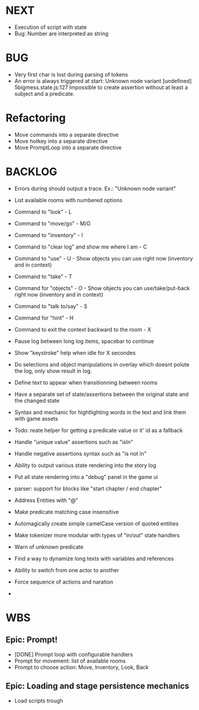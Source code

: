 
# NEXT

- Execution of script with state
- Bug: Number are interpreted as string

# BUG

- Very first char is lost during parsing of tokens
- An error is always triggered at start:
    Unknown node variant [undefined]
    5bigmess.state.js:127 Impossible to create assertion without at least a subject and a predicate.

# Refactoring

- Move commands into a separate directive
- Move hotkey into a separate directive
- Move PromptLoop into a separate directive

# BACKLOG

- Errors during should output a trace. Ex.: "Unknown node variant"
- List available rooms with numbered options

- Command to "look" - L
- Command to "move/go" - M/G
- Command to "inventory" - I
- Command to "clear log" and show me where I am - C
- Command to "use" - U - Show objects you can use right now (inventory and in context)
- Command to "take" - T
- Command for "objects" - O - Show objects you can use/take/put-back right now (inventory and in context)
- Command to "talk to/say" - S
- Command for "hint" - H
- Command to exit the context backward to the room - X

- Pause log between long log items, spacebar to continue
- Show "keystroke" help when idle for X secondes

- Do selections and object manipulations in overlay which doesnt polute the log, only show result in log.
- Define text to appear when transitionning between rooms
- Have a separate set of state/assertions between the original state and the changed state
- Syntax and mechanic for hightlighting words in the text and link them with game assets
- Todo: reate helper for getting a predicate value or it' id as a fallback
- Handle "unique value" assertions such as "isIn"
- Handle negative assertions syntax such as "is not in"
- Ability to output various state rendering into the story log
- Put all state rendering into a "debug" panel in the game ui
- parser: support for blocks like "start chapter / end chapter"
- Address Entities with "@"
- Make predicate matching case insensitive
- Automagically create simple camelCase version of quoted entities
- Make tokenizer more modular with types of "in/out" state handlers
- Warn of unknown predicate
- Find a way to dynamize long texts with variables and references
- Ability to switch from one actor to another
- Force sequence of actions and naration
- 


# WBS

## Epic: Prompt!

- [DONE] Prompt loop with configurable handlers
- Prompt for movement: list of available rooms
- Prompt to choose action: Move, Inventory, Look, Back

## Epic: Loading and stage persistence mechanics

- Load scripts trough <script> tag
- Ability to set Stories and Chapter scope
- Reader can switch between le list of available stories
- State is flushed when loading another story
- Persist state in real-time at "Story" level
- Retrieve stored state when comming back to a story
- Command to clear the state

## Epic: Player moves from one room to another

- Trigger a move command with the "m" key
- With the move command, show a log item of type "options" to show the list of rooms
- Focus the cursor on the first option
- Select a room from the list using the keyboard (arrows or tab and spacebar)
- Move the player from one room to another when a selection is made
- Trigger the "entered room" routine when entering a room
- Ensure that a player is not in two room at once

## Room movement refinements

- Movements are described with a "action" type log
- Room descriptio are described with "described" type log
- Trigger a selection of room with the number keys [1 to 9]
- Press [esc] to cancel the current choice
- Select a room with the mouse
- Remove the list of choice after a selection is made
- When entering a room, dont show the same room description more than X times in Y minutes
- When no rooms are available, the "No rooms available" message fades out after a moment